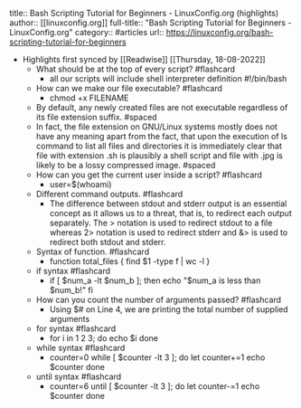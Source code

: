 title:: Bash Scripting Tutorial for Beginners - LinuxConfig.org (highlights)
author:: [[linuxconfig.org]]
full-title:: "Bash Scripting Tutorial for Beginners - LinuxConfig.org"
category:: #articles
url:: https://linuxconfig.org/bash-scripting-tutorial-for-beginners

- Highlights first synced by [[Readwise]] [[Thursday, 18-08-2022]]
	- What should be at the top of every script? #flashcard
		- all our scripts will include shell interpreter definition #!/bin/bash
	- How can we make our file executable? #flashcard
		- chmod +x FILENAME
	- By default, any newly created files are not executable regardless of its file extension suffix. #spaced
	- In fact, the file extension on GNU/Linux systems mostly does not have any meaning apart from the fact, that upon the execution of ls command to list all files and directories it is immediately clear that file with extension .sh is plausibly a shell script and file with .jpg is likely to be a lossy compressed image. #spaced
	- How can you get the current user inside a script? #flashcard
		- user=$(whoami)
	- Different command outputs. #flashcard
		- The difference between stdout and stderr output is an essential concept as it allows us to a threat, that is, to redirect each output separately. The > notation is used to redirect stdout to a file whereas 2> notation is used to redirect stderr and &> is used to redirect both stdout and stderr.
	- Syntax of function. #flashcard
		- function total_files {
		        find $1 -type f | wc -l
		  }
	- if syntax #flashcard
		- if [ $num_a -lt $num_b ]; then
		    echo "$num_a is less than $num_b!"
		  fi
	- How can you count the number of arguments passed? #flashcard
		- Using $# on Line 4, we are printing the total number of supplied arguments
	- for syntax #flashcard
		- for i in 1 2 3; do
		    echo $i
		  done
	- while syntax #flashcard
		- counter=0
		  while [ $counter -lt 3 ]; do
		    let counter+=1
		    echo $counter
		  done
	- until syntax #flashcard
		- counter=6
		  until [ $counter -lt 3 ]; do
		    let counter-=1
		    echo $counter
		  done